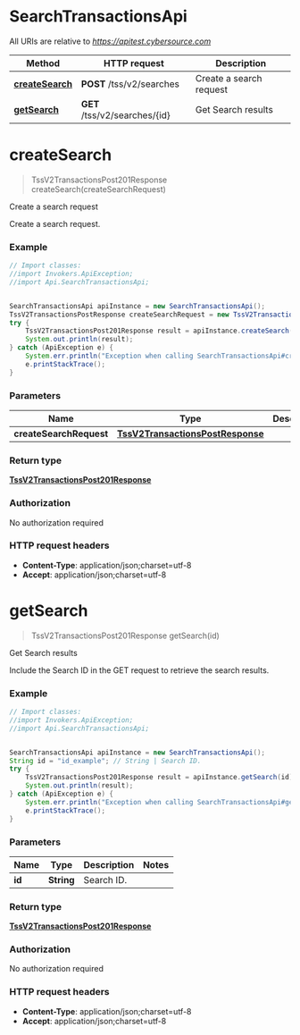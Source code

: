 # SearchTransactionsApi

All URIs are relative to *https://apitest.cybersource.com*

Method | HTTP request | Description
------------- | ------------- | -------------
[**createSearch**](SearchTransactionsApi.md#createSearch) | **POST** /tss/v2/searches | Create a search request
[**getSearch**](SearchTransactionsApi.md#getSearch) | **GET** /tss/v2/searches/{id} | Get Search results


<a name="createSearch"></a>
# **createSearch**
> TssV2TransactionsPost201Response createSearch(createSearchRequest)

Create a search request

Create a search request. 

### Example
```java
// Import classes:
//import Invokers.ApiException;
//import Api.SearchTransactionsApi;


SearchTransactionsApi apiInstance = new SearchTransactionsApi();
TssV2TransactionsPostResponse createSearchRequest = new TssV2TransactionsPostResponse(); // TssV2TransactionsPostResponse | 
try {
    TssV2TransactionsPost201Response result = apiInstance.createSearch(createSearchRequest);
    System.out.println(result);
} catch (ApiException e) {
    System.err.println("Exception when calling SearchTransactionsApi#createSearch");
    e.printStackTrace();
}
```

### Parameters

Name | Type | Description  | Notes
------------- | ------------- | ------------- | -------------
 **createSearchRequest** | [**TssV2TransactionsPostResponse**](TssV2TransactionsPostResponse.md)|  |

### Return type

[**TssV2TransactionsPost201Response**](TssV2TransactionsPost201Response.md)

### Authorization

No authorization required

### HTTP request headers

 - **Content-Type**: application/json;charset=utf-8
 - **Accept**: application/json;charset=utf-8

<a name="getSearch"></a>
# **getSearch**
> TssV2TransactionsPost201Response getSearch(id)

Get Search results

Include the Search ID in the GET request to retrieve the search results.

### Example
```java
// Import classes:
//import Invokers.ApiException;
//import Api.SearchTransactionsApi;


SearchTransactionsApi apiInstance = new SearchTransactionsApi();
String id = "id_example"; // String | Search ID.
try {
    TssV2TransactionsPost201Response result = apiInstance.getSearch(id);
    System.out.println(result);
} catch (ApiException e) {
    System.err.println("Exception when calling SearchTransactionsApi#getSearch");
    e.printStackTrace();
}
```

### Parameters

Name | Type | Description  | Notes
------------- | ------------- | ------------- | -------------
 **id** | **String**| Search ID. |

### Return type

[**TssV2TransactionsPost201Response**](TssV2TransactionsPost201Response.md)

### Authorization

No authorization required

### HTTP request headers

 - **Content-Type**: application/json;charset=utf-8
 - **Accept**: application/json;charset=utf-8

